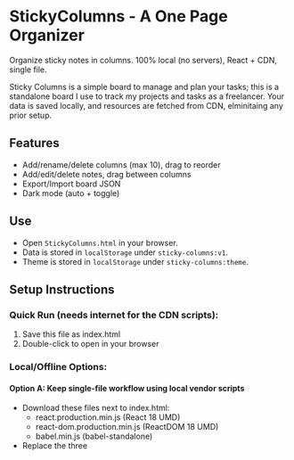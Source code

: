 # StickyColumns - A One Page Organizer

Organize sticky notes in columns. 100% local (no servers), React + CDN, single file.

Sticky Columns is a simple board to manage and plan your tasks; this is a standalone board I use to track my projects and tasks as a freelancer. Your data is saved locally, and resources are fetched from CDN, elminitaing any prior setup. 

## Features
- Add/rename/delete columns (max 10), drag to reorder
- Add/edit/delete notes, drag between columns
- Export/Import board JSON
- Dark mode (auto + toggle)

## Use
- Open `StickyColumns.html` in your browser.
- Data is stored in `localStorage` under `sticky-columns:v1`.
- Theme is stored in `localStorage` under `sticky-columns:theme`.

## Setup Instructions
### Quick Run (needs internet for the CDN scripts):
1) Save this file as index.html
2) Double-click to open in your browser

### Local/Offline Options:
#### Option A: Keep single-file workflow using local vendor scripts
   - Download these files next to index.html:
     - react.production.min.js (React 18 UMD)
     - react-dom.production.min.js (ReactDOM 18 UMD)
     - babel.min.js (babel-standalone)
   - Replace the three <script> tags at the top to point to the local copies.

#### Option B: "No Babel" build (faster, no CDN) – if you’re comfortable with a one-time build:
   - Create a folder and run:  npm create vite@latest sticky-columns -- --template react
     - Move the JSX into /src (e.g., App.jsx). Remove the Babel CDN from index.html.
     - Run:  npm install  &&  npm run build
     - Open dist/index.html in a browser (fully offline).

## Privacy
All data is stored in localStorage under key "sticky-columns:v1". Theme preference stored in "sticky-columns:theme".

## License
MIT © 2025 Shashi Sreedhara

